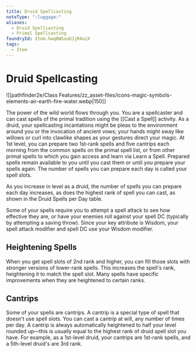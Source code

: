 ```yaml
---
title: Druid Spellcasting
noteType: ":luggage:"
aliases:
  - Druid Spellcasting
  - Primal Spellcasting
foundryId: Item.hwqBWSouDJjR4uiX
tags:
  - Item
---
```


# Druid Spellcasting
![[pathfinder2e/Class Features/zz_asset-files/icons-magic-symbols-elements-air-earth-fire-water.webp|150]]

The power of the wild world flows through you. You are a spellcaster and can cast spells of the primal tradition using the [[Cast a Spell]] activity. As a druid, your spellcasting incantations might be pleas to the environment around you or the invocation of ancient vows; your hands might sway like willows or curl into clawlike shapes as your gestures direct your magic. At 1st level, you can prepare two 1st-rank spells and five cantrips each morning from the common spells on the primal spell list, or from other primal spells to which you gain access and learn via Learn a Spell. Prepared spells remain available to you until you cast them or until you prepare your spells again. The number of spells you can prepare each day is called your spell slots.

As you increase in level as a druid, the number of spells you can prepare each day increases, as does the highest rank of spell you can cast, as shown in the Druid Spells per Day table.

Some of your spells require you to attempt a spell attack to see how effective they are, or have your enemies roll against your spell DC (typically by attempting a saving throw). Since your key attribute is Wisdom, your spell attack modifier and spell DC use your Wisdom modifier.

## Heightening Spells

When you get spell slots of 2nd rank and higher, you can fill those slots with stronger versions of lower-rank spells. This increases the spell's rank, heightening it to match the spell slot. Many spells have specific improvements when they are heightened to certain ranks.

## Cantrips

Some of your spells are cantrips. A cantrip is a special type of spell that doesn't use spell slots. You can cast a cantrip at will, any number of times per day. A cantrip is always automatically heightened to half your level rounded up—this is usually equal to the highest rank of druid spell slot you have. For example, as a 1st-level druid, your cantrips are 1st-rank spells, and a 5th-level druid's are 3rd rank.
